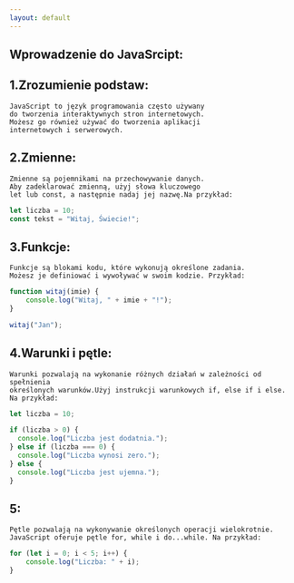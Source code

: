 ```yaml
---
layout: default
---
```


## Wprowadzenie do JavaSrcipt:
 
## 1.Zrozumienie podstaw:

```
JavaScript to język programowania często używany 
do tworzenia interaktywnych stron internetowych.
Możesz go również używać do tworzenia aplikacji
internetowych i serwerowych.
```

## 2.Zmienne:

```
Zmienne są pojemnikami na przechowywanie danych. 
Aby zadeklarować zmienną, użyj słowa kluczowego 
let lub const, a następnie nadaj jej nazwę.Na przykład:
```
```JavaScript
let liczba = 10;
const tekst = "Witaj, Świecie!";

```

## 3.Funkcje:
```
Funkcje są blokami kodu, które wykonują określone zadania. 
Możesz je definiować i wywoływać w swoim kodzie. Przykład: 
```
```JavaScript
function witaj(imie) {
    console.log("Witaj, " + imie + "!");
}

witaj("Jan");

```
## 4.Warunki i pętle:
```
Warunki pozwalają na wykonanie różnych działań w zależności od spełnienia 
określonych warunków.Użyj instrukcji warunkowych if, else if i else. Na przykład:
```
```js
let liczba = 10;

if (liczba > 0) {
  console.log("Liczba jest dodatnia.");
} else if (liczba === 0) {
  console.log("Liczba wynosi zero.");
} else {
  console.log("Liczba jest ujemna.");
}

```

## 5:
```
Pętle pozwalają na wykonywanie określonych operacji wielokrotnie. 
JavaScript oferuje pętle for, while i do...while. Na przykład:
```
```js
for (let i = 0; i < 5; i++) {
    console.log("Liczba: " + i);
}

```

